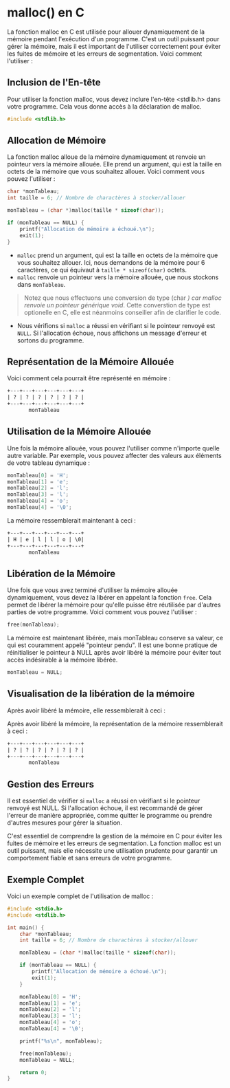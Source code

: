 # malloc() en C

La fonction malloc en C est utilisée pour allouer dynamiquement de la mémoire pendant l'exécution d'un programme. C'est un outil puissant pour gérer la mémoire, mais il est important de l'utiliser correctement pour éviter les fuites de mémoire et les erreurs de segmentation. Voici comment l'utiliser :

## Inclusion de l'En-tête

Pour utiliser la fonction malloc, vous devez inclure l'en-tête <stdlib.h> dans votre programme. Cela vous donne accès à la déclaration de malloc.

```c
#include <stdlib.h>
```

## Allocation de Mémoire

La fonction malloc alloue de la mémoire dynamiquement et renvoie un pointeur vers la mémoire allouée. Elle prend un argument, qui est la taille en octets de la mémoire que vous souhaitez allouer. Voici comment vous pouvez l'utiliser :

```c
char *monTableau;
int taille = 6; // Nombre de charactères à stocker/allouer

monTableau = (char *)malloc(taille * sizeof(char));

if (monTableau == NULL) {
    printf("Allocation de mémoire a échoué.\n");
    exit(1);
}
```

- ``malloc`` prend un argument, qui est la taille en octets de la mémoire que vous souhaitez allouer. Ici, nous demandons de la mémoire pour 6 caractères, ce qui équivaut à ``taille * sizeof(char)`` octets.
- ``malloc`` renvoie un pointeur vers la mémoire allouée, que nous stockons dans ``monTableau``.

> Notez que nous effectuons une conversion de type (char *) car malloc renvoie un pointeur générique void*. Cette converstion de type est optionelle en C, elle est néanmoins conseiller afin de clarifier le code.

- Nous vérifions si ``malloc`` a réussi en vérifiant si le pointeur renvoyé est ``NULL``. Si l'allocation échoue, nous affichons un message d'erreur et sortons du programme.

## Représentation de la Mémoire Allouée

Voici comment cela pourrait être représenté en mémoire :

```txt
+---+---+---+---+---+---+
| ? | ? | ? | ? | ? | ? |
+---+---+---+---+---+---+
       monTableau
```

## Utilisation de la Mémoire Allouée

Une fois la mémoire allouée, vous pouvez l'utiliser comme n'importe quelle autre variable. Par exemple, vous pouvez affecter des valeurs aux éléments de votre tableau dynamique :

```c
monTableau[0] = 'H';
monTableau[1] = 'e';
monTableau[2] = 'l';
monTableau[3] = 'l';
monTableau[4] = 'o';
monTableau[4] = '\0';
```

La mémoire ressemblerait maintenant à ceci :

```txt
+---+---+---+---+---+---+
| H | e | l | l | o | \0|
+---+---+---+---+---+---+
       monTableau
```

## Libération de la Mémoire

Une fois que vous avez terminé d'utiliser la mémoire allouée dynamiquement, vous devez la libérer en appelant la fonction ``free``. Cela permet de libérer la mémoire pour qu'elle puisse être réutilisée par d'autres parties de votre programme. Voici comment vous pouvez l'utiliser :

```c
free(monTableau);
```

La mémoire est maintenant libérée, mais monTableau conserve sa valeur, ce qui est couramment appelé "pointeur pendu". Il est une bonne pratique de réinitialiser le pointeur à NULL après avoir libéré la mémoire pour éviter tout accès indésirable à la mémoire libérée.

```c
monTableau = NULL;
```

## Visualisation de la libération de la mémoire

Après avoir libéré la mémoire, elle ressemblerait à ceci :

Après avoir libéré la mémoire, la représentation de la mémoire ressemblerait à ceci :

```txt
+---+---+---+---+---+---+
| ? | ? | ? | ? | ? | ? |
+---+---+---+---+---+---+
       monTableau
```

## Gestion des Erreurs

Il est essentiel de vérifier si ``malloc`` a réussi en vérifiant si le pointeur renvoyé est NULL. Si l'allocation échoue, il est recommandé de gérer l'erreur de manière appropriée, comme quitter le programme ou prendre d'autres mesures pour gérer la situation.

C'est essentiel de comprendre la gestion de la mémoire en C pour éviter les fuites de mémoire et les erreurs de segmentation. La fonction malloc est un outil puissant, mais elle nécessite une utilisation prudente pour garantir un comportement fiable et sans erreurs de votre programme.

## Exemple Complet

Voici un exemple complet de l'utilisation de malloc :

```c
#include <stdio.h>
#include <stdlib.h>

int main() {
    char *monTableau;
    int taille = 6; // Nombre de charactères à stocker/allouer

    monTableau = (char *)malloc(taille * sizeof(char));

    if (monTableau == NULL) {
        printf("Allocation de mémoire a échoué.\n");
        exit(1);
    }

    monTableau[0] = 'H';
    monTableau[1] = 'e';
    monTableau[2] = 'l';
    monTableau[3] = 'l';
    monTableau[4] = 'o';
    monTableau[4] = '\0';

    printf("%s\n", monTableau);

    free(monTableau);
    monTableau = NULL;

    return 0;
}
```
